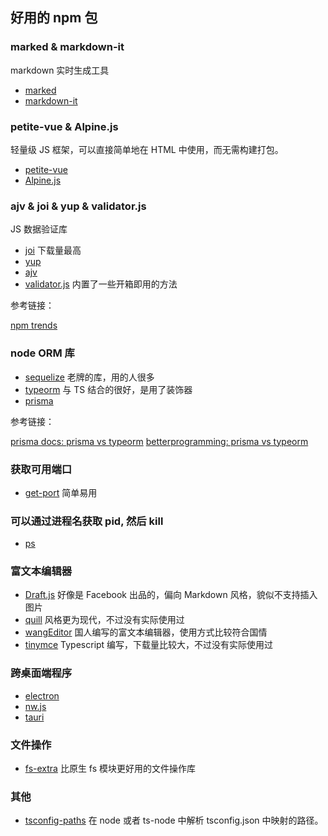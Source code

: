## 好用的 npm 包

### marked & markdown-it

markdown 实时生成工具

- [marked](https://github.com/markedjs/marked)
- [markdown-it](https://github.com/markdown-it/markdown-it)

### petite-vue & Alpine.js

轻量级 JS 框架，可以直接简单地在 HTML 中使用，而无需构建打包。

- [petite-vue](https://github.com/vuejs/petite-vue)
- [Alpine.js](https://github.com/alpinejs/alpine)

### ajv & joi & yup & validator.js

JS 数据验证库

- [joi](https://github.com/sideway/joi) 下载量最高
- [yup](https://github.com/jquense/yup)
- [ajv](https://github.com/ajv-validator/ajv)
- [validator.js](https://github.com/validatorjs/validator.js) 内置了一些开箱即用的方法

参考链接：

[npm trends](https://www.npmtrends.com/ajv-vs-joi-vs-yup)

### node ORM 库

- [sequelize](https://github.com/sequelize/sequelize) 老牌的库，用的人很多
- [typeorm](https://github.com/typeorm/typeorm) 与 TS 结合的很好，是用了装饰器
- [prisma](https://github.com/prisma/prisma)

参考链接：

[prisma docs: prisma vs typeorm](https://www.prisma.io/docs/concepts/more/comparisons/prisma-and-typeorm)
[betterprogramming: prisma vs typeorm](https://betterprogramming.pub/prisma-vs-typeorm-60d02f9dac64)

### 获取可用端口

- [get-port](https://github.com/sindresorhus/get-port) 简单易用

### 可以通过进程名获取 pid, 然后 kill

- [ps](https://github.com/neekey/ps)

### 富文本编辑器

- [Draft.js](https://draftjs.org/) 好像是 Facebook 出品的，偏向 Markdown 风格，貌似不支持插入图片
- [quill](https://quilljs.com/) 风格更为现代，不过没有实际使用过
- [wangEditor](https://www.wangeditor.com/) 国人编写的富文本编辑器，使用方式比较符合国情
- [tinymce](https://github.com/tinymce/tinymce) Typescript 编写，下载量比较大，不过没有实际使用过

### 跨桌面端程序

- [electron](https://github.com/electron/electron)
- [nw.js](https://github.com/nwjs/nw.js)
- [tauri](https://github.com/tauri-apps/tauri)

### 文件操作

- [fs-extra](https://github.com/jprichardson/node-fs-extra) 比原生 fs 模块更好用的文件操作库

### 其他

- [tsconfig-paths](https://www.npmjs.com/package/tsconfig-paths) 在 node 或者 ts-node 中解析 tsconfig.json 中映射的路径。
